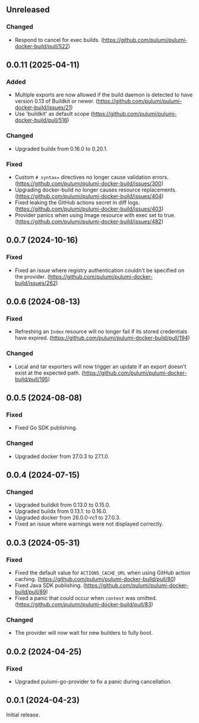 ## Unreleased

### Changed

- Respond to cancel for exec builds. (<https://github.com/pulumi/pulumi-docker-build/pull/522>)

## 0.0.11 (2025-04-11)

### Added

- Multiple exports are now allowed if the build daemon is detected to have
  version 0.13 of Buildkit or newer. (<https://github.com/pulumi/pulumi-docker-build/issues/21>)
-  Use 'buildkit' as default scope (<https://github.com/pulumi/pulumi-docker-build/pull/516>)

### Changed

- Upgraded buildx from 0.16.0 to 0.20.1.

### Fixed

- Custom `# syntax=` directives no longer cause validation errors. (<https://github.com/pulumi/pulumi-docker-build/issues/300>)
- Upgrading docker-build no longer causes resource replacements. (<https://github.com/pulumi/pulumi-docker-build/issues/404>)
- Fixed leaking the GitHub actions secret in diff logs. (<https://github.com/pulumi/pulumi-docker-build/issues/403>)
- Provider panics when using Image resource with exec set to true. (<https://github.com/pulumi/pulumi-docker-build/issues/482>)

## 0.0.7 (2024-10-16)

### Fixed

- Fixed an issue where registry authentication couldn't be specified on the
  provider. (<https://github.com/pulumi/pulumi-docker-build/issues/262>)

## 0.0.6 (2024-08-13)

### Fixed

- Refreshing an `Index` resource will no longer fail if its stored credentials
  have expired. (<https://github.com/pulumi/pulumi-docker-build/pull/194>)

### Changed

- Local and tar exporters will now trigger an update if an export doesn't exist
  at the expected path. (<https://github.com/pulumi/pulumi-docker-build/pull/195>)

## 0.0.5 (2024-08-08)

### Fixed

- Fixed Go SDK publishing.

### Changed

- Upgraded docker from 27.0.3 to 27.1.0.

## 0.0.4 (2024-07-15)

### Changed

- Upgraded buildkit from 0.13.0 to 0.15.0.
- Upgraded buildx from 0.13.1. to 0.16.0.
- Upgraded docker from 26.0.0-rc1 to 27.0.3.
- Fixed an issue where warnings were not displayed correctly.

## 0.0.3 (2024-05-31)

### Fixed

- Fixed the default value for `ACTIONS_CACHE_URL` when using GitHub action caching. (<https://github.com/pulumi/pulumi-docker-build/pull/80>)
- Fixed Java SDK publishing. (<https://github.com/pulumi/pulumi-docker-build/pull/89>)
- Fixed a panic that could occur when `context` was omitted. (<https://github.com/pulumi/pulumi-docker-build/pull/83>)

### Changed

- The provider will now wait for new builders to fully boot.

## 0.0.2 (2024-04-25)

### Fixed

- Upgraded pulumi-go-provider to fix a panic during cancellation.

## 0.0.1 (2024-04-23)

Initial release.

